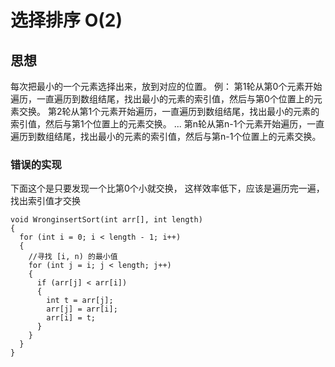 # 选择排序 O(2)

## 思想
每次把最小的一个元素选择出来，放到对应的位置。
例：
第1轮从第0个元素开始遍历，一直遍历到数组结尾，找出最小的元素的索引值，然后与第0个位置上的元素交换。
第2轮从第1个元素开始遍历，一直遍历到数组结尾，找出最小的元素的索引值，然后与第1个位置上的元素交换。
...
第n轮从第n-1个元素开始遍历，一直遍历到数组结尾，找出最小的元素的索引值，然后与第n-1个位置上的元素交换。

### 错误的实现
下面这个是只要发现一个比第0个小就交换， 这样效率低下，应该是遍历完一遍，找出索引值才交换
```
void WronginsertSort(int arr[], int length)
{
  for (int i = 0; i < length - 1; i++)
  {
    //寻找 [i, n) 的最小值
    for (int j = i; j < length; j++)
    {
      if (arr[j] < arr[i])
      {
        int t = arr[j];
        arr[j] = arr[i];
        arr[i] = t;
      }
    }
  }
}
```